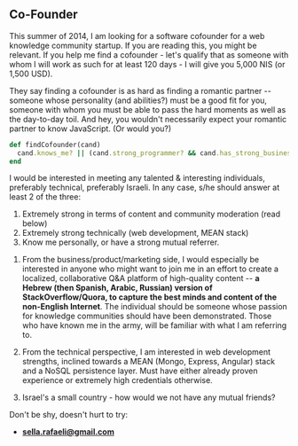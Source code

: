 <!-- {"created_at": "2014-08-08"} -->

## Co-Founder 

This summer of 2014, I am looking for a software cofounder for a web knowledge community startup. If you are reading this, you might be relevant. If you help me find a cofounder - let's qualify that as someone with whom I will work as such for at least 120 days - I will give you 5,000 NIS (or 1,500 USD). 

They say finding a cofounder is as hard as finding a romantic partner -- someone whose personality (and abilities?) must be a good fit for you, someone with whom you must be able to pass the hard moments as well as the day-to-day toil. And hey, you wouldn't necessarily expect your romantic partner to know JavaScript. (Or would you?)

~~~ ruby
def findCofounder(cand) 
  cand.knows_me? || (cand.strong_programmer? && cand.has_strong_business_skills?)
end
~~~   

I would be interested in meeting any talented & interesting individuals, preferably technical, preferably Israeli. In any case, s/he should answer at least 2 of the three:

1. Extremely strong in terms of content and community moderation (read below)
2. Extremely strong technically (web development, MEAN stack)
3. Know me personally, or have a strong mutual referrer. 

1) From the business/product/marketing side, I would especially be interested in anyone who might want to join me in an effort to create a localized, collaborative Q&A platform of high-quality content -- **a Hebrew (then Spanish, Arabic, Russian) version of StackOverflow/Quora, to capture the best minds and content of the non-English Internet**. The individual should be someone whose passion for knowledge communities should have been demonstrated. Those who have known me in the army, will be familiar with what I am referring to. 

2) From the technical perspective, I am interested in web development strengths, inclined towards a MEAN (Mongo, Express, Angular) stack and a NoSQL persistence layer. Must have either already proven experience or extremely high credentials otherwise. 

3) Israel's a small country - how would we not have any mutual friends? 

Don't be shy, doesn't hurt to try:

- **sella.rafaeli@gmail.com**
